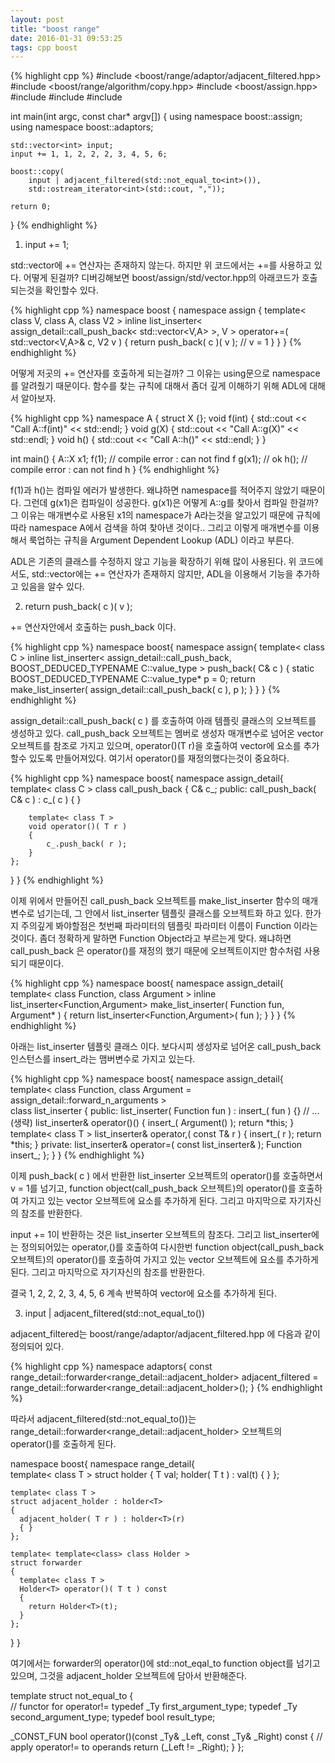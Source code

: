 ```yaml
---
layout: post
title: "boost range"
date: 2016-01-31 09:53:25
tags: cpp boost
---
```


{% highlight cpp %}
#include <boost/range/adaptor/adjacent_filtered.hpp>
#include <boost/range/algorithm/copy.hpp>
#include <boost/assign.hpp>
#include <functional>
#include <iostream>
#include <vector>

int main(int argc, const char* argv[])
{
	using namespace boost::assign; 
	using namespace boost::adaptors;

	std::vector<int> input; 
	input += 1, 1, 2, 2, 2, 3, 4, 5, 6;

	boost::copy(
		input | adjacent_filtered(std::not_equal_to<int>()),
		std::ostream_iterator<int>(std::cout, ","));

	return 0;
}
{% endhighlight %}

1. input += 1;

std::vector<T>에 += 연산자는 존재하지 않는다.
하지만 위 코드에서는 +=를 사용하고 있다. 어떻게 된걸까?
디버깅해보면 boost/assign/std/vector.hpp의 아래코드가 호출되는것을 확인할수 있다.

{% highlight cpp %}
namespace boost { 
  namespace assign {
    template< class V, class A, class V2 >
    inline list_inserter< assign_detail::call_push_back< std::vector<V,A> >, V > 
    operator+=( std::vector<V,A>& c, V2 v )
    {
        return push_back( c )( v );  // v = 1
    }
  }
}
{% endhighlight %}

어떻게 저곳의 += 연산자를 호출하게 되는걸까? 그 이유는 using문으로 namespace를 알려줬기 때문이다.
함수를 찾는 규칙에 대해서 좀더 깊게 이해하기 위해 ADL에 대해서 알아보자.

{% highlight cpp %}
namespace A {
	struct X {};
	void f(int) { std::cout << "Call A::f(int)" << std::endl; }
	void g(X) { std::cout << "Call A::g(X)" << std::endl; }
	void h() { std::cout << "Call A::h()" << std::endl; }
}

int main()
{
	A::X x1;
	f(1); // compile error : can not find f
	g(x1); // ok
	h(); // compile error : can not find h
}
{% endhighlight %}

f(1)과 h()는 컴파일 에러가 발생한다. 왜냐하면 namespace를 적어주지 않았기 때문이다.
그런데 g(x1)은 컴파일이 성공한다. g(x1)은 어떻게 A::g를 찾아서 컴파일 한걸까? 
그 이유는 매개변수로 사용된 x1의 namespace가 A라는것을 알고있기 때문에 규칙에 따라 namespace A에서 검색을 하여 찾아낸 것이다.. 
그리고 이렇게 매개변수를 이용해서 룩업하는 규칙을 Argument Dependent Lookup (ADL) 이라고 부른다.

ADL은 기존의 클래스를 수정하지 않고 기능을 확장하기 위해 많이 사용된다.
위 코드에서도, std::vector<T>에는 += 연산자가 존재하지 않지만, ADL을 이용해서 기능을 추가하고 있음을 알수 있다.

2. return push_back( c )( v ); 

+= 연산자안에서 호출하는 push_back 이다. 

{% highlight cpp %}
namespace boost{
  namespace assign{
    template< class C >
    inline list_inserter< assign_detail::call_push_back<C>, 
                          BOOST_DEDUCED_TYPENAME C::value_type >
    push_back( C& c )
    {
      static BOOST_DEDUCED_TYPENAME C::value_type* p = 0;
      return make_list_inserter( assign_detail::call_push_back<C>( c ), p );
    }
  }
}
{% endhighlight %}

assign_detail::call_push_back<C>( c ) 를 호출하여 아래 템플릿 클래스의 오브젝트를 생성하고 있다.
call_push_back 오브젝트는 멤버로 생성자 매개변수로 넘어온 vector 오브젝트를 참조로 가지고 있으며, 
operator()(T r)을 호출하여 vector에 요소를 추가할수 있도록 만들어져있다. 여기서 operator()를 재정의했다는것이 중요하다.

{% highlight cpp %}
namespace boost{
  namespace assign_detail{
    template< class C >
    class call_push_back
    {
        C& c_;
    public:
        call_push_back( C& c ) : c_( c )
        { }
        
        template< class T >
        void operator()( T r ) 
        {
            c_.push_back( r );
        }
    };
  }
}
{% endhighlight %}

이제 위에서 만들어진 call_push_back 오브젝트를 make_list_inserter 함수의 매개변수로 넘기는데,
그 안에서 list_inserter 템플릿 클래스를 오브젝트화 하고 있다. 
한가지 주의깊게 봐야할점은 첫번째 파라미터의 템플릿 파라미터 이름이 Function 이라는 것이다.
좀더 정확하게 말하면 Function Object라고 부르는게 맞다. 왜냐하면 call_push_back 은 operator()를 재정의 했기 때문에
오브젝트이지만 함수처럼 사용되기 때문이다.

{% highlight cpp %}
namespace boost{
  namespace assign_detail{
    template< class Function, class Argument >
    inline list_inserter<Function,Argument>
    make_list_inserter( Function fun, Argument* )
    {
        return list_inserter<Function,Argument>( fun );
    }
  }
}
{% endhighlight %}

아래는 list_inserter 템플릿 클래스 이다. 보다시피 생성자로 넘어온 call_push_back 인스턴스를 insert_라는 맴버변수로 가지고 있는다.

{% highlight cpp %}
namespace boost{
  namespace assign_detail{
    template< class Function, class Argument = assign_detail::forward_n_arguments >   
    class list_inserter
    {
    public:
        list_inserter( Function fun ) : insert_( fun )
        {}
        // ... (생략)
        list_inserter& operator()()
        {
            insert_( Argument() );
            return *this;
        }
        template< class T >
        list_inserter& operator,( const T& r )
        {
            insert_( r  );
            return *this;
        }
    private:
        list_inserter& operator=( const list_inserter& );
        Function insert_;
    };
  }
}
{% endhighlight %}

이제 push_back( c ) 에서 반환한 list_inserter 오브젝트의 operator()를 호출하면서 v = 1를 넘기고,
function object(call_push_back 오브젝트)의 operator()를 호출하여 가지고 있는 vector 오브젝트에 요소를 추가하게 된다.
그리고 마지막으로 자기자신의 참조를 반환한다. 

input += 1이 반환하는 것은 list_inserter 오브젝트의 참조다. 그리고 list_inserter에는 정의되어있는 operator,()를 호출하여
다시한번 function object(call_push_back 오브젝트)의 operator()를 호출하여 가지고 있는 vector 오브젝트에 요소를 추가하게 된다.
그리고 마지막으로 자기자신의 참조를 반환한다. 

결국 1, 2, 2, 2, 3, 4, 5, 6 계속 반복하여 vector에 요소를 추가하게 된다.

3. input | adjacent_filtered(std::not_equal_to<int>())

adjacent_filtered는 boost/range/adaptor/adjacent_filtered.hpp 에 다음과 같이 정의되어 있다.

{% highlight cpp %}
namespace adaptors{
  const range_detail::forwarder<range_detail::adjacent_holder>
    adjacent_filtered =
      range_detail::forwarder<range_detail::adjacent_holder>();
}
{% endhighlight %}

따라서 adjacent_filtered(std::not_equal_to<int>())는 range_detail::forwarder<range_detail::adjacent_holder> 오브젝트의 operator()를 호출하게 된다.

namespace boost{
  namespace range_detail{  
    template< class T >
    struct holder
    {
      T val;
      holder( T t ) : val(t)
      { }
    };
    
    template< class T >
    struct adjacent_holder : holder<T>
    {
      adjacent_holder( T r ) : holder<T>(r)
      { }
    };
    
    template< template<class> class Holder >
    struct forwarder
    {
      template< class T >
      Holder<T> operator()( T t ) const
      {
        return Holder<T>(t);
      }
    };
  }
}

여기에서는 forwarder의 operator()에 std::not_eqal_to<int> function object를 넘기고 있으며, 그것을 adjacent_holder 오브젝트에 담아서 반환해준다.

template<class _Ty = void>
struct not_equal_to
{	
  // functor for operator!=
  typedef _Ty first_argument_type;
  typedef _Ty second_argument_type;
  typedef bool result_type;

  _CONST_FUN bool operator()(const _Ty& _Left, const _Ty& _Right) const
  {	
    // apply operator!= to operands
    return (_Left != _Right);
  }
};
